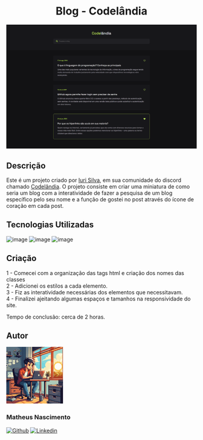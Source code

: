 <h1 align="center">Blog - Codelândia</h1>

<img loading="lazy" src="./image/blog-complete.png" />

## Descrição

Este é um projeto criado por <a href="https://github.com/iuricode">Iuri Silva</a>, em sua comunidade do discord chamado <a href="https://www.linkedin.com/company/codelandia-community/">Codelândia</a>. O projeto consiste em criar uma miniatura de como seria um blog com a interatividade de fazer a pesquisa de um blog específico pelo seu nome e a função de gostei no post através do ícone de coração em cada post.

## Tecnologias Utilizadas
![image](https://img.shields.io/badge/HTML5-E34F26?style=for-the-badge&logo=html5&logoColor=white)
![image](https://img.shields.io/badge/CSS3-1572B6?style=for-the-badge&logo=css3&logoColor=white)
![image](https://img.shields.io/badge/JavaScript-F7DF1E?style=for-the-badge&logo=javascript&logoColor=black)

## Criação

1 - Comecei com a organização das tags html e criação dos nomes das classes <br />
2 - Adicionei os estilos a cada elemento. <br />
3 - Fiz as interatividade necessárias dos elementos que necessitavam. <br />
4 - Finalizei ajeitando algumas espaços e tamanhos na responsividade do site. <br />

Tempo de conclusão: cerca de 2 horas.

## Autor

<img width="150px" height="150px" src="./image/foto.jpeg" />

<h3>Matheus Nascimento</h3>

<a href="https://github.com/matheusn3silva">![Github](https://img.shields.io/badge/GitHub-100000?style=for-the-badge&logo=github&logoColor=white)</a>
<a href="https://www.linkedin.com/in/matheusnsilva/">![Linkedin](https://img.shields.io/badge/LinkedIn-0077B5?style=for-the-badge&logo=linkedin&logoColor=white)</a>
